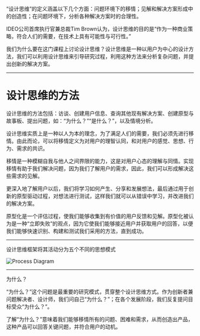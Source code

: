 
“设计思维”的定义涵盖以下几个方面：问题环境下的移情；见解和解决方案形成中的创造性；在问题环境下，分析各种解决方案时的合理性。

IDEO公司首席执行官兼总裁Tim Brown认为，设计思维的目的是“作为一种商业策略，符合人们的需要，在技术上具有可能性与可行性。”

我们为什么要在这门课程上讨论设计思维？设计思维是一种以用户为中心的设计方法，我们可以利用设计思维来引导研究过程，利用这种方法来分析复杂问题，并提出创新的解决方案。

-----------

# 设计思维的方法

设计思维的方法包括：访谈、创建用户信息、查询其他现有解决方案、创建原型与故事板、提出问题，如：“为什么？”“是什么？”，以及情境分析。

设计思维实质上是一种以人为本的理念，为了满足人们的需要，我们必须先进行移情。由此而论，可以将移情定义为对用户的理智认同，和对用户的感觉、思想、行为、需求的共识。

移情是一种模糊自我与他人之间界限的能力，这是对用户心态的理解与同情。实现移情有助于我们解决问题，因为我们了解用户的需求，因此，我们可以形成解决这些需求的见解。

更深入地了解用户以后，我们将学习如何产生、分享和发展想法，最后通过用于创新的原型驱动过程，对想法进行测试，这样我们就可以从错误中学习，并改进我们的解决方案。

原型化是一个评估过程，使我们能够收集到有价值的用户反馈和见解。原型化被认为是一种“立即失败”的观点，因为它使我们能够接近用户并获取用户的回答，以便我们能够快速识别、构建和测试我们采用的方法，直到成功。

-----------

设计思维框架将其活动分为五个不同的思想模式

![Process Diagram](//n1image.hjfile.cn/res7/2017/11/27/3e012466994bc29c228d4c1c6e9a28af.png)

-----------

为什么？

 “为什么？”这个问题是最重要的研究模式，贯穿整个设计思维方式。作为创新者兼问题解决者、设计师，我们问自己“为什么？”；在各个发展阶段，我们反复提问目标受众“为什么？”。

了解“为什么？”意味着我们能够移情所有的问题、困难和需求，从而创造出产品，这种产品可以回答关键问题，并符合用户的动机。





